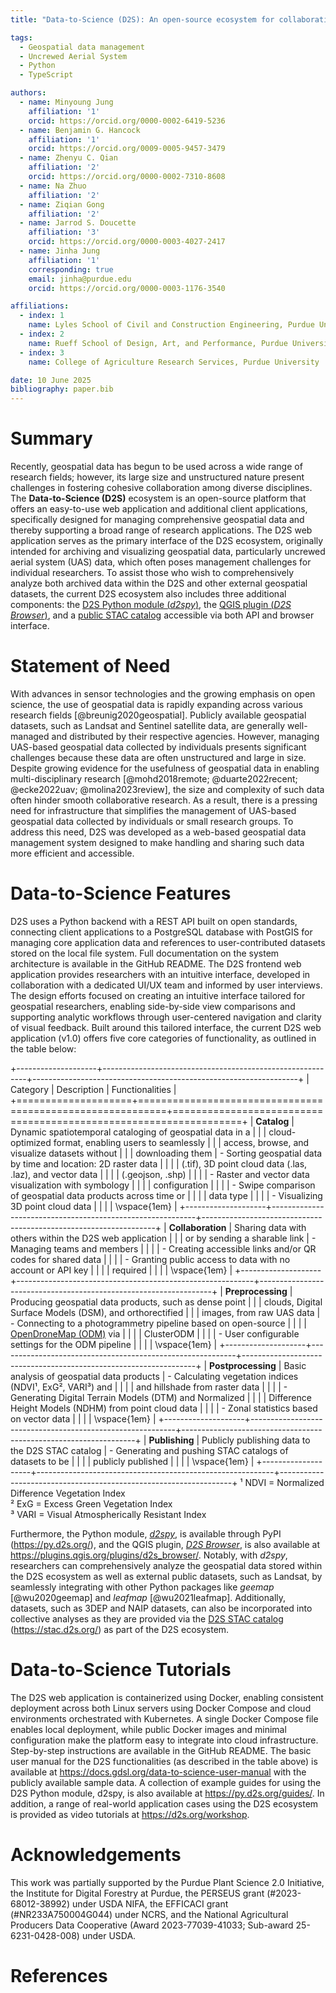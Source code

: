 ```yaml
---
title: "Data-to-Science (D2S): An open-source ecosystem for collaborative geospatial data science research"

tags:
  - Geospatial data management
  - Uncrewed Aerial System
  - Python
  - TypeScript

authors:
  - name: Minyoung Jung
    affiliation: '1'
    orcid: https://orcid.org/0000-0002-6419-5236
  - name: Benjamin G. Hancock
    affiliation: '1'
    orcid: https://orcid.org/0009-0005-9457-3479
  - name: Zhenyu C. Qian
    affiliation: '2'
    orcid: https://orcid.org/0000-0002-7310-8608
  - name: Na Zhuo
    affiliation: '2'
  - name: Ziqian Gong
    affiliation: '2'
  - name: Jarrod S. Doucette
    affiliation: '3'
    orcid: https://orcid.org/0000-0003-4027-2417
  - name: Jinha Jung
    affiliation: '1'
    corresponding: true
    email: jinha@purdue.edu
    orcid: https://orcid.org/0000-0003-1176-3540

affiliations:
  - index: 1
    name: Lyles School of Civil and Construction Engineering, Purdue University
  - index: 2
    name: Rueff School of Design, Art, and Performance, Purdue University
  - index: 3
    name: College of Agriculture Research Services, Purdue University

date: 10 June 2025
bibliography: paper.bib
---
```


# Summary

Recently, geospatial data has begun to be used across a wide range of research fields; however, its large size and unstructured nature present challenges in fostering cohesive collaboration among diverse disciplines. The **Data-to-Science (D2S)** ecosystem is an open-source platform that offers an easy-to-use web application and additional client applications, specifically designed for managing comprehensive geospatial data and thereby supporting a broad range of research applications. The D2S web application serves as the primary interface of the D2S ecosystem, originally intended for archiving and visualizing geospatial data, particularly uncrewed aerial system (UAS) data, which often poses management challenges for individual researchers. To assist those who wish to comprehensively analyze both archived data within the D2S and other external geospatial datasets, the current D2S ecosystem also includes three additional components: the [D2S Python module (*d2spy*)](https://py.d2s.org), the [QGIS plugin (*D2S Browser*)](https://plugins.qgis.org/plugins/d2s_browser/), and a [public STAC catalog](https://stac.d2s.org/) accessible via both API and browser interface.


# Statement of Need

With advances in sensor technologies and the growing emphasis on open science, the use of geospatial data is rapidly expanding across various research fields [@breunig2020geospatial]. Publicly available geospatial datasets, such as Landsat and Sentinel satellite data, are generally well-managed and distributed by their respective agencies. However, managing UAS-based geospatial data collected by individuals presents significant challenges because these data are often unstructured and large in size. Despite growing evidence for the usefulness of geospatial data in enabling multi-disciplinary research [@mohd2018remote; @duarte2022recent; @ecke2022uav; @molina2023review], the size and complexity of such data often hinder smooth collaborative research. As a result, there is a pressing need for infrastructure that simplifies the management of UAS-based geospatial data collected by individuals or small research groups. To address this need, D2S was developed as a web-based geospatial data management system designed to make handling and sharing such data more efficient and accessible.


# Data-to-Science Features

D2S uses a Python backend with a REST API built on open standards, connecting client applications to a PostgreSQL database with PostGIS for managing core application data and references to user-contributed datasets stored on the local file system. Full documentation on the system architecture is available in the GitHub README. 
The D2S frontend web application provides researchers with an intuitive interface, developed in collaboration with a dedicated UI/UX team and informed by user interviews. The design efforts focused on creating an intuitive interface tailored for geospatial researchers, enabling side-by-side view comparisons and supporting analytic workflows through user-centered navigation and clarity of visual feedback. Built around this tailored interface, the current D2S web application (v1.0) offers five core categories of functionality, as outlined in the table below: 

+--------------------+-----------------------------------------------------------+------------------------------------------------------------------+
| Category           | Description                                               | Functionalities                                                  |
+====================+===========================================================+==================================================================+
| **Catalog**        | Dynamic spatiotemporal cataloging of geospatial data in a |
|                    | cloud-optimized format, enabling users to seamlessly      |
|                    | access, browse, and visualize datasets without            | 
|                    | downloading them                                          | - Sorting geospatial data by time and location: 2D raster data   |
|                    |                                                           |   (.tif), 3D point cloud data (.las, .laz), and vector data      |
|                    |                                                           |   (.geojson, .shp)                                               |
|                    |                                                           | - Raster and vector data visualization with symbology            |
|                    |                                                           |   configuration                                                  |
|                    |                                                           | - Swipe comparison of geospatial data products across time or    |
|                    |                                                           |   data type                                                      |
|                    |                                                           | - Visualizing 3D point cloud data                                |
|                    |                                                           | \vspace{1em}                                                     |
+--------------------+-----------------------------------------------------------+------------------------------------------------------------------+
| **Collaboration**  | Sharing data with others within the D2S web application   |
|                    | or by sending a sharable link                             | - Managing teams and members                                     | 
|                    |                                                           | - Creating accessible links and/or QR codes for shared data      |
|                    |                                                           | - Granting public access to data with no account or API key      |
|                    |                                                           |   required                                                       |
|                    |                                                           | \vspace{1em}                                                     |
+--------------------+-----------------------------------------------------------+------------------------------------------------------------------+
| **Preprocessing**  | Producing geospatial data products, such as dense point   |
|                    | clouds, Digital Surface Models (DSM), and orthorectified  |
|                    | images, from raw UAS data                                 | - Connecting to a photogrammetry pipeline based on open-source   |
|                    |                                                           |   [OpenDroneMap (ODM)](https://www.opendronemap.org/) via        |
|                    |                                                           |   ClusterODM                                                     |
|                    |                                                           | - User configurable settings for the ODM pipeline                |
|                    |                                                           | \vspace{1em}                                                     |
+--------------------+-----------------------------------------------------------+------------------------------------------------------------------+
| **Postprocessing** | Basic analysis of geospatial data products                | - Calculating vegetation indices (NDVI¹, ExG², VARI³) and        |
|                    |                                                           |   and hillshade from raster data                                 |
|                    |                                                           | - Generating Digital Terrain Models (DTM) and Normalized         |
|                    |                                                           |   Difference Height Models (NDHM) from point cloud data          |
|                    |                                                           | - Zonal statistics based on vector data                          |
|                    |                                                           | \vspace{1em}                                                     |
+--------------------+-----------------------------------------------------------+------------------------------------------------------------------+
| **Publishing**     | Publicly publishing data to the D2S STAC catalog          | - Generating and pushing STAC catalogs of datasets to be         |
|                    |                                                           |   publicly published                                             |
|                    |                                                           | \vspace{1em}                                                     |
+--------------------+-----------------------------------------------------------+------------------------------------------------------------------+
¹ NDVI = Normalized Difference Vegetation Index  
² ExG = Excess Green Vegetation Index  
³ VARI = Visual Atmospherically Resistant Index  

Furthermore, the Python module, [*d2spy*](https://py.d2s.org), is available through PyPI (https://py.d2s.org/), and the QGIS plugin, [*D2S Browser*](https://plugins.qgis.org/plugins/d2s_browser/), is also available at https://plugins.qgis.org/plugins/d2s_browser/. Notably, with *d2spy*, researchers can comprehensively analyze the geospatial data stored within the D2S ecosystem as well as external public datasets, such as Landsat, by seamlessly integrating with other Python packages like *geemap* [@wu2020geemap] and *leafmap* [@wu2021leafmap]. Additionally, datasets, such as 3DEP and NAIP datasets, can also be incorporated into collective analyses as they are provided via the [D2S STAC catalog](https://stac.d2s.org/) (https://stac.d2s.org/) as part of the D2S ecosystem.


# Data-to-Science Tutorials

The D2S web application is containerized using Docker, enabling consistent deployment across both Linux servers using Docker Compose and cloud environments orchestrated with Kubernetes. A single Docker Compose file enables local deployment, while public Docker images and minimal configuration make the platform easy to integrate into cloud infrastructure. Step-by-step instructions are available in the GitHub README. The basic user manual for the D2S functionalities (as described in the table above) is available at https://docs.gdsl.org/data-to-science-user-manual with the publicly available sample data. A collection of example guides for using the D2S Python module, d2spy, is also available at https://py.d2s.org/guides/. In addition, a range of real-world application cases using the D2S ecosystem is provided as video tutorials at https://d2s.org/workshop.


# Acknowledgements
This work was partially supported by the Purdue Plant Science 2.0 Initiative, the Institute for Digital Forestry at Purdue, the PERSEUS grant (#2023-68012-38992) under USDA NIFA, the EFFICACI grant (#NR233A750004G044) under NCRS, and the National Agricultural Producers Data Cooperative (Award 2023-77039-41033; Sub-award 25-6231-0428-008) under USDA.


# References